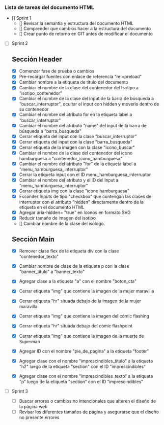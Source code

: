 ### Lista de tareas del documento HTML

- [] Sprint 1
  - [] Revisar la semantía y estructura del documento HTML
  - [] Comprender que cambios hacer a la estructura del documento
  - [] Crear punto de retorno en GIT antes de modificar el documento

- [ ] Sprint 2
	 ## Sección Header
  - [x] Comenzar fase de prueba o cambios
  - [x] Pre-recargar fuentes con enlace de referencia "rel=preload"
  - [x] Cambiar nombre a la etiqueta de titulo del documento
  - [x] Cambiar el nombre de la clase del contenedor del Isotipo a "isotipo_contenedor"
  - [x] Cambiar el nombre de la clase del input de la barra de búsqueda a "buscar_interruptor", ocultar el input con hidden y moverlo dentro de su contenedor
  - [x] Cambiar el nombre del atributo for en la etiqueta label a "buscar_interruptor"
  - [x] Cambiar el nombre del atributo "name" del input de la barra de búsqueda a "barra_busqueda"
  - [x] Cerrar etiqueta del input con la clase "buscar_interruptor"
  - [x] Cerrar etiqueta del input con la clase "barra_busqueda"
  - [x] Cerrar etiqueta de la imagen con la clase "icono_buscar"
  - [x] Cambiar el nombre de la clase del contenedor del icono hamburguesa a "contenedor_icono_hamburguesa"
  - [x] Cambiar el nombre del atributo "for" de la etiqueta label a "menu_hamburguesa_interruptor"
  - [x] Cerrar la etiqueta input con el ID menu_hamburguesa_interruptor
  - [x] Cambiar el nombre del atributo y el ID del Input a "menu_hamburguesa_interruptor"
  - [x] Cerrar etiqueta img con la clase "icono hamburguesa"
  - [x] Esconder Inputs de tipo "checkbox" que contengan las clases de interruptor con el atributo "hidden" directamente dentro de la etiqueta en el documento HTML
  - [x] Agregar aria-hidden= "true" en Iconos en formato SVG
  - [x] Reducir tamaño de imagen del isotipo
  - [] Cambiar nombre de la clase del isologo.

   ## Sección Main
  - [x] Remover clase flex de la etiqueta div con la clase "contenedor_texto"
  - [x] Cambiar nombre de clase de la etiqueta p con la clase "banner_titulo" a "banner_texto"
  - [x] Agregar clase a la etiqueta "a" con el nombre "boton_cta"
  - [x] Cerrar etiqueta "img" que contiene la imagen de la mujer maravilla
  - [x] Cerrar etiqueta "hr" situada debajo de la imagen de la mujer maravilla
  - [x] Cerrar etiqueta "img" que contiene la imagen del cómic flashing
  - [x] Cerrar etiqueta "hr" situada debajo del cómic flashpoint
  - [x] Cerrar etiqueta "img" que contiene la imagen de la muerte de Superman
  - [x] Agregar ID con el nombre "pie_de_pagina" a la etiqueta "footer"
  - [x] Agregar clase con el nombre "imprescindibles_titulo" a la etiqueta "h2" luego de la etiqueta "section" con el ID "imprescindibles"
  - [x] Agregar clase con el nombre "imprescindibles_texto" a la etiqueta "p" luego de la etiqueta "section" con el ID "imprescindibles"


- [ ] Sprint 3
  - [ ] Buscar errores o cambios no intencionales que alteren el diseño de la página web
  - [ ] Revisar los diferentes tamaños de página y asegurarse que el diseño no presente errores